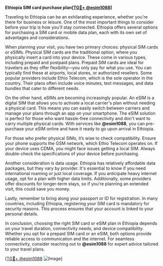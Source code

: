 **Ethiopia SIM card purchase plan[[TG💪+ @esim1088](https://t.me/s/esim1088)]**

Traveling to Ethiopia can be an exhilarating experience, whether you're there for business or leisure. One of the most important things to consider before your trip is how you'll stay connected. Ethiopia offers several options for purchasing a SIM card or mobile data plan, each with its own set of advantages and considerations.

When planning your visit, you have two primary choices: physical SIM cards or eSIMs. Physical SIM cards are the traditional option, where you physically insert a card into your device. These come in various types, including prepaid and postpaid plans. Prepaid SIM cards are ideal for travelers as they offer flexibility—you only pay for what you use. You can typically find these at airports, local stores, or authorized resellers. Some popular providers include Ethio Telecom, which is the sole operator in the country. Their plans often include voice minutes, text messages, and data bundles that cater to different needs.

On the other hand, eSIMs are becoming increasingly popular. An eSIM is a digital SIM that allows you to activate a local carrier's plan without needing a physical card. This means you can easily switch between carriers and manage your plans through an app on your smartphone. The eSIM solution is perfect for those who want hassle-free connectivity and don't want to carry multiple physical cards. With services like **@esim1088**, you can pre-purchase your eSIM online and have it ready to go upon arrival in Ethiopia.

For those who prefer physical SIMs, it’s wise to check compatibility. Ensure your phone supports the GSM network, which Ethio Telecom operates on. If your device uses CDMA, you might face issues getting a local SIM. Always double-check the specifications of your device before purchasing.

Another consideration is data usage. Ethiopia has relatively affordable data packages, but they vary by provider. It's essential to know if you need international roaming or just local coverage. If you anticipate heavy internet usage, opt for a plan with higher data limits. Additionally, some providers offer discounts for longer-term stays, so if you're planning an extended visit, this could save you money.

Lastly, remember to bring along your passport or ID for registration. In many countries, including Ethiopia, registering your SIM card is mandatory for security reasons. This process ensures that your account is linked to your personal details.

In conclusion, choosing the right SIM card or eSIM plan in Ethiopia depends on your travel duration, connectivity needs, and device compatibility. Whether you opt for a prepaid SIM card or an eSIM, both options provide reliable access to communication and the internet. For seamless connectivity, consider reaching out to **@esim1088** for expert advice tailored to your travel plans.

[[TG💪+ @esim1088](https://t.me/s/esim1088) ![Image](https://i.postimg.cc/Y0z9fWf4/image.png)]